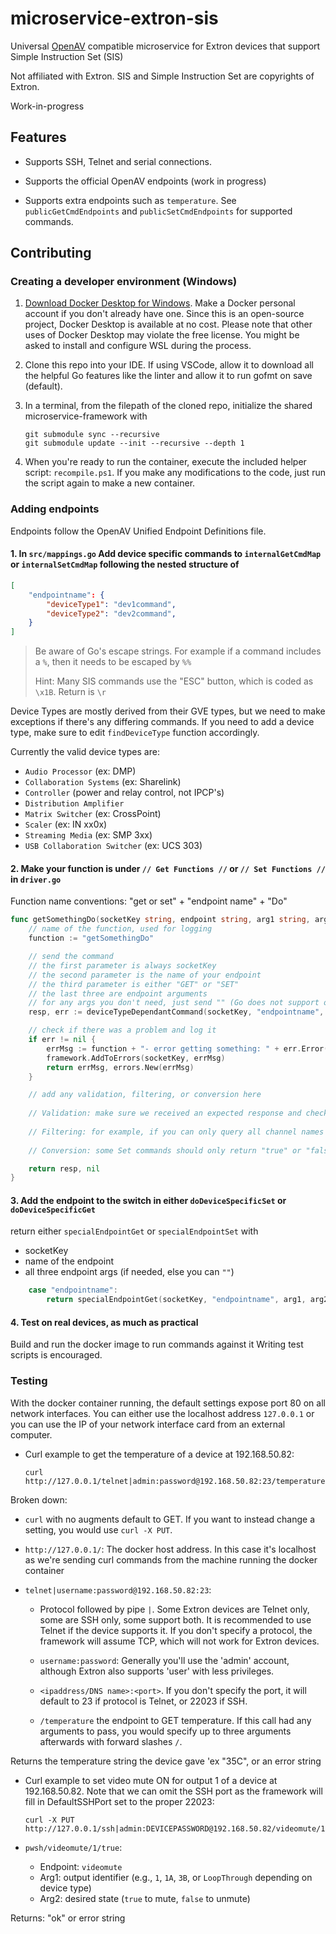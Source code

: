 # microservice-extron-sis

Universal [OpenAV](https://github.com/Dartmouth-OpenAV) compatible microservice for Extron devices that support Simple Instruction Set (SIS)

Not affiliated with Extron.  SIS and Simple Instruction Set are copyrights of Extron.

Work-in-progress

## Features

- Supports SSH, Telnet and serial connections.

- Supports the official OpenAV endpoints (work in progress)

- Supports extra endpoints such as `temperature`.  See `publicGetCmdEndpoints` and `publicSetCmdEndpoints` for supported commands.

## Contributing

### Creating a developer environment (Windows)

1. [Download Docker Desktop for Windows](https://www.docker.com/products/docker-desktop/).  Make a Docker personal account if you don't already have one.  Since this is an open-source project, Docker Desktop is available at no cost.  Please note that other uses of Docker Desktop may violate the free license.  You might be asked to install and configure WSL during the process.

2. Clone this repo into your IDE.  If using VSCode, allow it to download all the helpful Go features like the linter and allow it to run gofmt on save (default).

3. In a terminal, from the filepath of the cloned repo, initialize the shared microservice-framework with

    ```pwsh
    git submodule sync --recursive
    git submodule update --init --recursive --depth 1
    ```

4. When you're ready to run the container, execute the included helper script: `recompile.ps1`.  If you make any modifications to the code, just run the script again to make a new container.

### Adding endpoints

Endpoints follow the OpenAV Unified Endpoint Definitions file.

#### 1. In `src/mappings.go` Add device specific commands to `internalGetCmdMap` or `internalSetCmdMap` following the nested structure of

```json
[
    "endpointname": {
        "deviceType1": "dev1command",
        "deviceType2": "dev2command",
    }
]
```

> Be aware of Go's escape strings.  For example if a command includes a `%`, then it needs to be escaped by `%%`
>
> Hint: Many SIS commands use the "ESC" button, which is coded as `\x1B`.  Return is `\r`

Device Types are mostly derived from their GVE types, but we need to make exceptions if there's any differing commands.  If you need to add a device type, make sure to edit `findDeviceType` function accordingly.

Currently the valid device types are:

- `Audio Processor` (ex: DMP)
- `Collaboration Systems` (ex: Sharelink)
- `Controller` (power and relay control, not IPCP's)
- `Distribution Amplifier`
- `Matrix Switcher` (ex: CrossPoint)
- `Scaler` (ex: IN xx0x)
- `Streaming Media` (ex: SMP 3xx)
- `USB Collaboration Switcher` (ex: UCS 303)

#### 2. Make your function is under `// Get Functions //` or `// Set Functions //` in `driver.go`

Function name conventions: "get or set" + "endpoint name" + "Do"

```go
func getSomethingDo(socketKey string, endpoint string, arg1 string, arg2 string, arg3 string) (string, error) {
    // name of the function, used for logging
    function := "getSomethingDo"

    // send the command
    // the first parameter is always socketKey
    // the second parameter is the name of your endpoint
    // the third parameter is either "GET" or "SET"
    // the last three are endpoint arguments
    // for any args you don't need, just send "" (Go does not support optional params)
    resp, err := deviceTypeDependantCommand(socketKey, "endpointname", "GET", arg1, "", "")

    // check if there was a problem and log it
    if err != nil {
        errMsg := function + "- error getting something: " + err.Error()
        framework.AddToErrors(socketKey, errMsg)
        return errMsg, errors.New(errMsg)
    }

    // add any validation, filtering, or conversion here
    
    // Validation: make sure we received an expected response and check if the device returned an error message
    
    // Filtering: for example, if you can only query all channel names but you only want to return the n'th channel name, do that here.
    
    // Conversion: some Set commands should only return "true" or "false" or the err message, but the device may return an 1 or 0.  Convert that here.

    return resp, nil
}

```

#### 3. Add the endpoint to the switch in either `doDeviceSpecificSet` or `doDeviceSpecificGet`

return either `specialEndpointGet` or `specialEndpointSet` with

- socketKey
- name of the endpoint
- all three endpoint args (if needed, else you can `""`)

```go
    case "endpointname":
        return specialEndpointGet(socketKey, "endpointname", arg1, arg2, arg3)
```

#### 4. Test on real devices, as much as practical

Build and run the docker image to run commands against it
Writing test scripts is encouraged.

### Testing

With the docker container running, the default settings expose port 80 on all network interfaces.
You can either use the localhost address `127.0.0.1` or you can use the IP of your network interface card from an external computer.

- Curl example to get the temperature of a device at 192.168.50.82:

    ```pwsh
    curl http://127.0.0.1/telnet|admin:password@192.168.50.82:23/temperature
    ```

Broken down:

- `curl` with no augments default to GET.  If you want to instead change a setting, you would use `curl -X PUT`.

- `http://127.0.0.1/`: The docker host address.  In this case it's localhost as we're sending curl commands from the machine running the docker container

- `telnet|username:password@192.168.50.82:23`:
  - Protocol followed by pipe `|`.  Some Extron devices are Telnet only, some are SSH only, some support both.  It is recommended to use Telnet if the device supports it.  If you don't specify a protocol, the framework will assume TCP, which will not work for Extron devices.
  
  - `username:password`: Generally you'll use the 'admin' account, although Extron also supports 'user' with less privileges.
  
  - `<ipaddress/DNS name>:<port>`.  If you don't specify the port, it will default to 23 if protocol is Telnet, or 22023 if SSH.
  
  - `/temperature` the endpoint to GET temperature.  If this call had any arguments to pass, you would specify up to three arguments afterwards with forward slashes `/`.

Returns the temperature string the device gave 'ex "35C", or an error string

- Curl example to set video mute ON for output 1 of a device at 192.168.50.82.  Note that we can omit the SSH port as the framework will fill in DefaultSSHPort set to the proper 22023:

    ```pwsh
    curl -X PUT http://127.0.0.1/ssh|admin:DEVICEPASSWORD@192.168.50.82/videomute/1/true
    ```

- ```pwsh/videomute/1/true```:
  - Endpoint: `videomute`
  - Arg1: output identifier (e.g., `1`, `1A`, `3B`, or `LoopThrough` depending on device type)
  - Arg2: desired state (`true` to mute, `false` to unmute)

Returns: "ok" or error string
